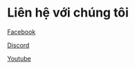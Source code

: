 # Liên hệ với chúng tôi

[Facebook](http://fb.com/giampingchoigame)

[Discord](https://discord.gg/ZPXhsSc4m8)

[Youtube](https://www.youtube.com/@TinyVNGPN)
